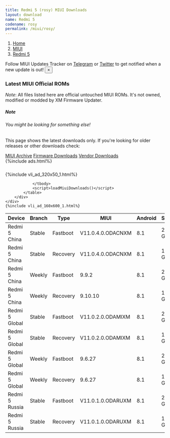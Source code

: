 ```yaml
---
title: Redmi 5 (rosy) MIUI Downloads
layout: download
name: Redmi 5
codename: rosy
permalink: /miui/rosy/
---
```

<nav aria-label="breadcrumb">
    <ol class="breadcrumb">
        <li class="breadcrumb-item"><a href="/">Home</a></li>
        <li class="breadcrumb-item"><a href="/miui/">MIUI</a></li>
        <li class="breadcrumb-item active" aria-current="page"><a href="/miui/rosy/">Redmi 5</a></li>
    </ol>
</nav>
<div class="alert alert-primary alert-dismissible fade show" role="alert">
    Follow MIUI Updates Tracker on <a href="https://t.me/MIUIUpdatesTracker" class="alert-link">Telegram</a>
     or <a href="https://twitter.com/MiFwUpdater" class="alert-link">Twitter</a> to get notified when a new update is out!
    <button type="button" class="close" data-dismiss="alert" aria-label="Close">
        <span aria-hidden="true">&times;</span>
    </button>
</div>

### Latest MIUI Official ROMs
*Note*: All files listed here are official untouched MIUI ROMs. It's not owned, modified or modded by XM Firmware Updater.
<div class="card">
  <div class="card-body">
    <h5 class="card-title">Note</h5>
    <h6 class="card-subtitle mb-2 text-muted">You might be looking for something else!</h6>
    <p class="card-text">This page shows the latest downloads only.
     If you're looking for older releases or other downloads check:</p>
    <a href="/archive/miui/rosy/" class="card-link">MIUI Archive</a>
    <a href="/firmware/rosy/" class="card-link">Firmware Downloads</a>
    <a href="/vendor/rosy/" class="card-link">Vendor Downloads</a>
  </div>
</div>
{%include ads.html%}
<div class="row justify-content-center">
    <div class="col-10">
        <div class="table-responsive-md" style="margin-top: 25px;">
            {%include vli_ad_320x50_1.html%}
            <table id="miui" class="display dt-responsive nowrap compact table table-striped table-hover table-sm">
                <thead class="thead-dark">
                    <tr>
                        <th data-ref="device">Device</th>
                        <th data-ref="branch">Branch</th>
                        <th data-ref="type">Type</th>
                        <th data-ref="miui">MIUI</th>
                        <th data-ref="android">Android</th>
                        <th data-ref="size">Size</th>
                        <th data-ref="size">Date</th>
                        <th data-ref="link">Link</th>
                    </tr>
                </thead>
                <tbody>
                <tr><td>Redmi 5 China</td><td>Stable</td><td>Fastboot</td><td>V11.0.4.0.ODACNXM</td><td>8.1</td><td>2.1 GB</td><td>2019-12-23</td><td><a href="/miui/rosy/stable/V11.0.4.0.ODACNXM/">Download</a></td></tr>
<tr><td>Redmi 5 China</td><td>Stable</td><td>Recovery</td><td>V11.0.4.0.ODACNXM</td><td>8.1</td><td>1.6 GB</td><td>2019-12-25</td><td><a href="/miui/rosy/stable/V11.0.4.0.ODACNXM/">Download</a></td></tr>
<tr><td>Redmi 5 China</td><td>Weekly</td><td>Fastboot</td><td>9.9.2</td><td>8.1</td><td>2.1 GB</td><td>2019-09-02</td><td><a href="/miui/rosy/weekly/9.9.2/">Download</a></td></tr>
<tr><td>Redmi 5 China</td><td>Weekly</td><td>Recovery</td><td>9.10.10</td><td>8.1</td><td>1.6 GB</td><td>2019-10-10</td><td><a href="/miui/rosy/weekly/9.10.10/">Download</a></td></tr>
<tr><td>Redmi 5 Global</td><td>Stable</td><td>Fastboot</td><td>V11.0.2.0.ODAMIXM</td><td>8.1</td><td>2.0 GB</td><td>2020-01-03</td><td><a href="/miui/rosy/stable/V11.0.2.0.ODAMIXM/">Download</a></td></tr>
<tr><td>Redmi 5 Global</td><td>Stable</td><td>Recovery</td><td>V11.0.2.0.ODAMIXM</td><td>8.1</td><td>1.5 GB</td><td>2020-01-09</td><td><a href="/miui/rosy/stable/V11.0.2.0.ODAMIXM/">Download</a></td></tr>
<tr><td>Redmi 5 Global</td><td>Weekly</td><td>Fastboot</td><td>9.6.27</td><td>8.1</td><td>2.0 GB</td><td>2019-06-28</td><td><a href="/miui/rosy/weekly/9.6.27/">Download</a></td></tr>
<tr><td>Redmi 5 Global</td><td>Weekly</td><td>Recovery</td><td>9.6.27</td><td>8.1</td><td>1.6 GB</td><td>2019-06-28</td><td><a href="/miui/rosy/weekly/9.6.27/">Download</a></td></tr>
<tr><td>Redmi 5 Russia</td><td>Stable</td><td>Fastboot</td><td>V11.0.1.0.ODARUXM</td><td>8.1</td><td>2.0 GB</td><td>2019-10-23</td><td><a href="/miui/rosy/stable/V11.0.1.0.ODARUXM/">Download</a></td></tr>
<tr><td>Redmi 5 Russia</td><td>Stable</td><td>Recovery</td><td>V11.0.1.0.ODARUXM</td><td>8.1</td><td>1.5 GB</td><td>2019-11-07</td><td><a href="/miui/rosy/stable/V11.0.1.0.ODARUXM/">Download</a></td></tr>

                </tbody>
                <script>loadMiuiDownloads()</script>
            </table>
        </div>
    </div>
    {%include vli_ad_160x600_1.html%}
</div>
